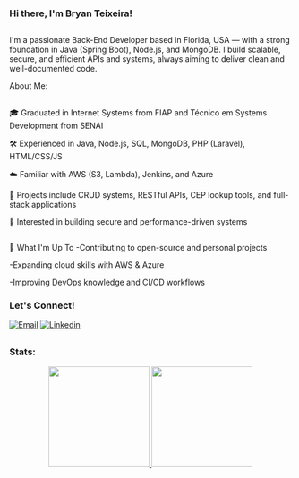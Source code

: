 ### Hi there, I'm Bryan Teixeira!

##

I'm a passionate Back-End Developer based in Florida, USA — with a strong foundation in Java (Spring Boot), Node.js, and MongoDB. I build scalable, secure, and efficient APIs and systems, always aiming to deliver clean and well-documented code.

About Me:
##
🎓 Graduated in Internet Systems from FIAP and Técnico em Systems Development from SENAI

🛠️ Experienced in Java, Node.js, SQL, MongoDB, PHP (Laravel), HTML/CSS/JS

☁️ Familiar with AWS (S3, Lambda), Jenkins, and Azure

📂 Projects include CRUD systems, RESTful APIs, CEP lookup tools, and full-stack applications

🔐 Interested in building secure and performance-driven systems

##

💼 What I'm Up To
-Contributing to open-source and personal projects

-Expanding cloud skills with AWS & Azure

-Improving DevOps knowledge and CI/CD workflows

###  Let's Connect!

[![Email](https://img.shields.io/badge/Email-EA4335?style=for-the-badge&logo=gmail&logoColor=white)](mailto:bryan.teixeir2004@gmail.com)
[![Linkedin](https://img.shields.io/badge/Linkedin-2867b2?style=for-the-badge&logo=linkedin&logoColor=white)](https://www.linkedin.com/in/bryan-teixeira-320766269)

##

### Stats: 
<div align="center">
  <a href="https://github.com/bryandevsx">
  <img height="180em" src="https://github-readme-stats.vercel.app/api?username=bryandevsx&show_icons=true&theme=dark&include_all_commits=true&count_private=true"/>
  <img height="180em" src="https://github-readme-stats.vercel.app/api/top-langs/?username=bryandevsx&layout=compact&langs_count=7&theme=dark"/>
</div>

